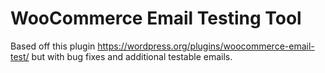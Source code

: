 # WooCommerce Email Testing Tool

Based off this plugin <https://wordpress.org/plugins/woocommerce-email-test/> but with bug fixes and additional testable emails. 
